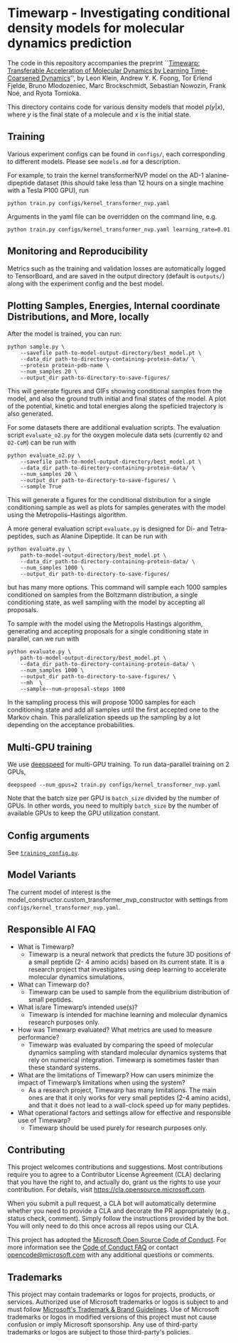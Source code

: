 # Timewarp - Investigating conditional density models for molecular dynamics prediction

The code in this repository accompanies the preprint ``[Timewarp: Transferable Acceleration of Molecular Dynamics by Learning Time-Coarsened Dynamics](https://arxiv.org/abs/2302.01170)'', by Leon Klein, Andrew Y. K. Foong, Tor Erlend Fjelde, Bruno Mlodozeniec, Marc Brockschmidt, Sebastian Nowozin, Frank Noé, and Ryota Tomioka.

This directory contains code for various density models that model $p(y|x)$, where $y$ is the final state of a molecule and $x$ is the initial state.


## Training

Various experiment configs can be found in `configs/`, each corresponding to different models. Please see `models.md` for a description.

For example, to train the kernel transformerNVP model on the AD-1 alanine-dipeptide dataset (this should take less than 12 hours on a single machine with a Tesla P100 GPU), run 
```
python train.py configs/kernel_transformer_nvp.yaml
``` 
Arguments in the yaml file can be overridden on the command line, e.g. 
```
python train.py configs/kernel_transformer_nvp.yaml learning_rate=0.01
```

## Monitoring and Reproducibility

Metrics such as the training and validation losses are automatically logged to TensorBoard, and are saved in the output directory (default is `outputs/`) along with the experiment config and the best model.


## Plotting Samples, Energies, Internal coordinate Distributions, and More, locally

After the model is trained, you can run:
```
python sample.py \
    --savefile path-to-model-output-directory/best_model.pt \
    --data_dir path-to-directory-containing-protein-data/ \
    --protein protein-pdb-name \
    --num_samples 20 \
    --output_dir path-to-directory-to-save-figures/
```
This will generate figures and GIFs showing conditional samples from the model, and also the ground truth initial and final states of the model. A plot of the potential, kinetic and total energies along the speficied trajectory is also generated. 

For some datasets there are additional evaluation scripts. The evaluation script `evaluate_o2.py` for the oxygen molecule data sets (currently `O2` and `O2-CoM`) can be run with 
```
python evaluate_o2.py \
    --savefile path-to-model-output-directory/best_model.pt \
    --data_dir path-to-directory-containing-protein-data/ \
    --num_samples 20 \
    --output_dir path-to-directory-to-save-figures/ \
    --sample True
```
This will generate a figures for the conditional distribution for a single conditioning sample as well as plots for samples generates with the model using the Metropolis–Hastings algorithm.

A more general evaluation script `evaluate.py` is designed for Di- and Tetra-peptides, such as Alanine Dipeptide. It can be run with
```
python evaluate.py \
    path-to-model-output-directory/best_model.pt \
    --data_dir path-to-directory-containing-protein-data/ \
    --num_samples 1000 \
    --output_dir path-to-directory-to-save-figures/ 
```
but has many more options. This command will sample each 1000 samples conditioned on samples from the Boltzmann distribution, a single conditioning state, as well sampling with the model by accepting all proposals. 

To sample with the model using the Metropolis Hastings algorithm, generating and accepting proposals for a single conditioning state in parallel, can we run with
```
python evaluate.py \
    path-to-model-output-directory/best_model.pt \
    --data_dir path-to-directory-containing-protein-data/ \
    --num_samples 1000 \
    --output_dir path-to-directory-to-save-figures/ \
    --mh  \
    --sample--num-proposal-steps 1000
```
In the sampling process this will propose 1000 samples for each conditioning state and add all samples until the first accepted one to the Markov chain. This parallelization speeds up the sampling by a lot depending on the acceptance probabilities.


## Multi-GPU training

We use [deepspeed](https://www.deepspeed.ai/) for multi-GPU training. To run data-parallel training on 2 GPUs,
```
deepspeed --num_gpus=2 train.py configs/kernel_transformer_nvp.yaml
```
Note that the batch size per GPU is `batch_size` divided by the number of GPUs. In other words, you need to multiply `batch_size` by the number of available GPUs to keep the GPU utilization constant.


## Config arguments

See [`training_config.py`](training_config.py).


## Model Variants

The current model of interest is the model_constructor.custom_transformer_nvp_constructor with settings from
`configs/kernel_transformer_nvp.yaml`.


## Responsible AI FAQ
- What is Timewarp? 
     - Timewarp is a neural network that predicts the future 3D positions of a small peptide (2- 4 amino acids) based on its current state. It is a research project that investigates using deep learning to accelerate molecular dynamics simulations.
- What can Timewarp do?  
    - Timewarp can be used to sample from the equilibrium distribution of small peptides.
- What is/are Timewarp’s intended use(s)? 
    - Timewarp is intended for machine learning and molecular dynamics research purposes only.
- How was Timewarp evaluated? What metrics are used to measure performance? 
    - Timewarp was evaluated by comparing the speed of molecular dynamics sampling with standard molecular dynamics systems that rely on numerical integration. Timewarp is sometimes faster than these standard systems.
- What are the limitations of Timewarp? How can users minimize the impact of Timewarp’s limitations when using the system? 
    - As a research project, Timewarp has many limitations. The main ones are that it only works for very small peptides (2-4 amino acids), and that it does not lead to a wall-clock speed up for many peptides. 
- What operational factors and settings allow for effective and responsible use of Timewarp? 
    - Timewarp should be used purely for research purposes only.


## Contributing

This project welcomes contributions and suggestions.  Most contributions require you to agree to a
Contributor License Agreement (CLA) declaring that you have the right to, and actually do, grant us
the rights to use your contribution. For details, visit https://cla.opensource.microsoft.com.

When you submit a pull request, a CLA bot will automatically determine whether you need to provide
a CLA and decorate the PR appropriately (e.g., status check, comment). Simply follow the instructions
provided by the bot. You will only need to do this once across all repos using our CLA.

This project has adopted the [Microsoft Open Source Code of Conduct](https://opensource.microsoft.com/codeofconduct/).
For more information see the [Code of Conduct FAQ](https://opensource.microsoft.com/codeofconduct/faq/) or
contact [opencode@microsoft.com](mailto:opencode@microsoft.com) with any additional questions or comments.

## Trademarks

This project may contain trademarks or logos for projects, products, or services. Authorized use of Microsoft 
trademarks or logos is subject to and must follow 
[Microsoft's Trademark & Brand Guidelines](https://www.microsoft.com/en-us/legal/intellectualproperty/trademarks/usage/general).
Use of Microsoft trademarks or logos in modified versions of this project must not cause confusion or imply Microsoft sponsorship.
Any use of third-party trademarks or logos are subject to those third-party's policies.
